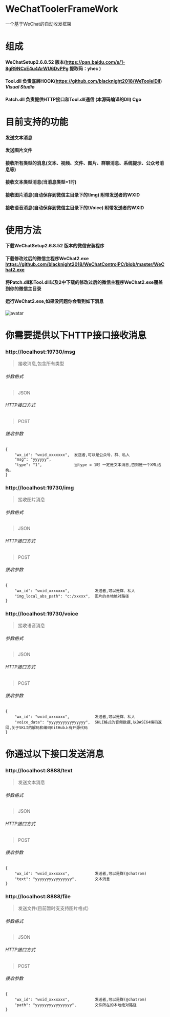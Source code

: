 # WeChatToolerFrameWork
一个基于WeChat的自动收发框架

# 组成
#### WeChatSetup2.6.8.52 版本(https://pan.baidu.com/s/1-8gR9NCxE4u4ArWU6DvPPg  提取码：yhec )
#### Tool.dll 负责底层HOOK(https://github.com/blacknight2018/WeToolelDll) ***Visual Studio***
#### Patch.dll 负责提供HTTP接口和Tool.dll通信 (本源码编译的Dll) **Cgo**


# 目前支持的功能
#### 发送文本消息
#### 发送图片文件
#### 接收所有类型的消息(文本、视频、文件、图片、群聊消息、系统提示、公众号消息等)
#### 接收文本类型消息(当消息类型=1时)
#### 接收图片消息(自动保存到微信主目录下的\Img)   附带发送者的WXID
#### 接收语音消息(自动保存到微信主目录下的\Voice) 附带发送者的WXID


# 使用方法
#### 下载WeChatSetup2.6.8.52 版本的微信安装程序
#### 下载修改过后的微信主程序WeChat2.exe https://github.com/blacknight2018/WeChatControlPC/blob/master/WeChat2.exe
#### 将Patch.dll和Tool.dll以及2中下载的修改过后的微信主程序WeChat2.exe覆盖到你的微信主目录
#### 运行WeChat2.exe,如果没问题你会看到如下消息
![avatar](https://github.com/blacknight2018/WeChatToolerFrameWork/blob/master/Images/Img1.jpg)

# 你需要提供以下HTTP接口接收消息

### http://localhost:19730/msg
> 接收消息,包含所有类型

###### 参数格式
> JSON

###### HTTP接口方式
> POST

###### 接收参数
``` 
{
    "wx_id": "wxid_xxxxxxx",  发送者,可以是公众号、群、私人
    "msg": "yyyyyy",           
    "type": "1",              当type = 1时 一定是文本消息,否则是一个XML结构。
}
```


### http://localhost:19730/img
> 接收图片消息

###### 参数格式
> JSON

###### HTTP接口方式
> POST

###### 接收参数
``` 
{
    "wx_id": "wxid_xxxxxxx",           发送者,可以是群、私人
    "img_local_abs_path": "c:/xxxxx",  图片的本地绝对路径          
}
```



### http://localhost:19730/voice
> 接收语音消息

###### 参数格式
> JSON

###### HTTP接口方式
> POST

###### 接收参数
``` 
{
    "wx_id": "wxid_xxxxxxx",           发送者,可以是群、私人
    "voice_data": "yyyyyyyyyyyyyyyy",  SKLI格式的音频数据,以BASE64编码返回,关于SKLI的解码和编码GitHub上有开源代码     
}
```


# 你通过以下接口发送消息

### http://localhost:8888/text
> 发送文本消息

###### 参数格式
> JSON

###### HTTP接口方式
> POST

###### 接收参数
``` 
{
    "wx_id": "wxid_xxxxxxx",           发送者,可以是群(@chatrom)
    "text": "yyyyyyyyyyyyyyyy",        文本消息
}
```

### http://localhost:8888/file
> 发送文件(目前暂时支支持图片格式)

###### 参数格式
> JSON

###### HTTP接口方式
> POST

###### 接收参数
``` 
{
    "wx_id": "wxid_xxxxxxx",           发送者,可以是群(@chatrom)
    "path": "yyyyyyyyyyyyyyyy",        文件所在的本地绝对路径
}
```
